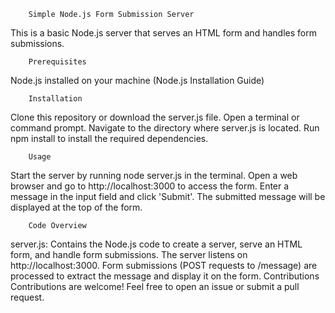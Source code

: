         Simple Node.js Form Submission Server
This is a basic Node.js server that serves an HTML form and handles form submissions.

        Prerequisites
Node.js installed on your machine (Node.js Installation Guide)

        Installation
Clone this repository or download the server.js file.
Open a terminal or command prompt.
Navigate to the directory where server.js is located.
Run npm install to install the required dependencies.

        Usage
Start the server by running node server.js in the terminal.
Open a web browser and go to http://localhost:3000 to access the form.
Enter a message in the input field and click 'Submit'.
The submitted message will be displayed at the top of the form.

        Code Overview
server.js: Contains the Node.js code to create a server, serve an HTML form, and handle form submissions.
The server listens on http://localhost:3000.
Form submissions (POST requests to /message) are processed to extract the message and display it on the form.
Contributions
Contributions are welcome! Feel free to open an issue or submit a pull request.

